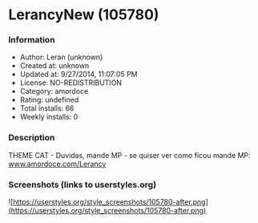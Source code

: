 # LerancyNew (105780)

### Information
- Author: Leran (unknown)
- Created at: unknown
- Updated at: 9/27/2014, 11:07:05 PM
- License: NO-REDISTRIBUTION
- Category: amordoce
- Rating: undefined
- Total installs: 66
- Weekly installs: 0


### Description
THEME CAT - Duvidas, mande MP - se quiser ver como ficou mande MP: www.amordoce.com/Lerancy


### Screenshots (links to userstyles.org)
![https://userstyles.org/style_screenshots/105780-after.png](https://userstyles.org/style_screenshots/105780-after.png)


